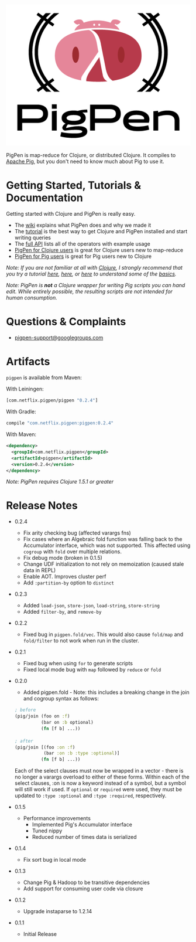 ![](logo.png)

PigPen is map-reduce for Clojure, or distributed Clojure. It compiles to [Apache Pig](http://pig.apache.org/), but you don't need to know much about Pig to use it.

# Getting Started, Tutorials & Documentation

Getting started with Clojure and PigPen is really easy.

  * The [wiki](https://github.com/Netflix/PigPen/wiki) explains what PigPen does and why we made it
  * The [tutorial](https://github.com/Netflix/PigPen/wiki/Tutorial) is the best way to get Clojure and PigPen installed and start writing queries
  * The [full API](http://netflix.github.io/PigPen/pigpen.core.html) lists all of the operators with example usage
  * [PigPen for Clojure users](https://github.com/Netflix/PigPen/wiki/Getting_Started_for_Clojure_Users) is great for Clojure users new to map-reduce
  * [PigPen for Pig users](https://github.com/Netflix/PigPen/wiki/Getting_Started_for_Pig_Users) is great for Pig users new to Clojure

_Note: If you are not familiar at all with [Clojure](http://clojure.org/), I strongly recommend that you try a tutorial [here](http://tryclj.com/), [here](http://java.ociweb.com/mark/clojure/article.html), or [here](http://learn-clojure.com/) to understand some of the [basics](http://clojure.org/cheatsheet)._

_Note: PigPen is **not** a Clojure wrapper for writing Pig scripts you can hand edit. While entirely possible, the resulting scripts are not intended for human consumption._

# Questions & Complaints

  * pigpen-support@googlegroups.com

# Artifacts

`pigpen` is available from Maven:

With Leiningen:

``` clj
[com.netflix.pigpen/pigpen "0.2.4"]
```

With Gradle:

``` groovy
compile "com.netflix.pigpen:pigpen:0.2.4"
```

With Maven:

``` xml
<dependency>
  <groupId>com.netflix.pigpen</groupId>
  <artifactId>pigpen</artifactId>
  <version>0.2.4</version>
</dependency>
```

_Note: PigPen requires Clojure 1.5.1 or greater_

# Release Notes

  * 0.2.4
    * Fix arity checking bug (affected varargs fns)
    * Fix cases where an Algebraic fold function was falling back to the Accumulator interface, which was not supported. This affected using `cogroup` with `fold` over multiple relations. 
    * Fix debug mode (broken in 0.1.5)
    * Change UDF initialization to not rely on memoization (caused stale data in REPL)
    * Enable AOT. Improves cluster perf
    * Add `:partition-by` option to `distinct`
  * 0.2.3
    * Added `load-json`, `store-json`, `load-string`, `store-string`
    * Added `filter-by`, and `remove-by`
  * 0.2.2
    * Fixed bug in `pigpen.fold/vec`. This would also cause `fold/map` and `fold/filter` to not work when run in the cluster.
  * 0.2.1
    * Fixed bug when using `for` to generate scripts
    * Fixed local mode bug with `map` followed by `reduce` or `fold`
  * 0.2.0
    * Added pigpen.fold - Note: this includes a breaking change in the join and cogroup syntax as follows:
    
    ``` clj
    ; before
    (pig/join (foo on :f)
              (bar on :b optional)
              (fn [f b] ...))
    
    ; after
    (pig/join [(foo :on :f)
               (bar :on :b :type :optional)]
              (fn [f b] ...))
    ```
    
    Each of the select clauses must now be wrapped in a vector - there is no longer a varargs overload to either of these forms. Within each of the select clauses, :on is now a keyword instead of a symbol, but a symbol will still work if used. If `optional` or `required` were used, they must be updated to `:type :optional` and `:type :required`, respectively.
    
  * 0.1.5
    * Performance improvements
      * Implemented Pig's Accumulator interface
      * Tuned nippy
      * Reduced number of times data is serialized
  * 0.1.4
    * Fix sort bug in local mode
  * 0.1.3
    * Change Pig & Hadoop to be transitive dependencies
    * Add support for consuming user code via closure
  * 0.1.2
    * Upgrade instaparse to 1.2.14
  * 0.1.1
    * Initial Release
